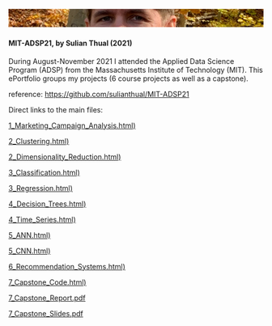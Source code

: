 
![alt text](screenshot.png?raw=true "Screenshot")

<h4>MIT-ADSP21, by Sulian Thual (2021)</h4>


During August-November 2021 I attended the Applied Data Science Program (ADSP) from the Massachusetts Institute of Technology (MIT). This ePortfolio groups my projects (6 course projects as well as a capstone).

reference: https://github.com/sulianthual/MIT-ADSP21

Direct links to the main files:

[1_Marketing_Campaign_Analysis.html)](https://htmlpreview.github.io/?https://github.com/sulianthual/MIT-ADSP21/blob/main/1_Marketing_Campaign_Analysis.html)

[2_Clustering.html)](https://htmlpreview.github.io/?https://github.com/sulianthual/MIT-ADSP21/blob/main/2_Clustering.html)

[2_Dimensionality_Reduction.html)](https://htmlpreview.github.io/?https://github.com/sulianthual/MIT-ADSP21/blob/main/2_Dimensionality_Reduction.html)

[3_Classification.html)](https://htmlpreview.github.io/?https://github.com/sulianthual/MIT-ADSP21/blob/main/3_Classification.html)

[3_Regression.html)](https://htmlpreview.github.io/?https://github.com/sulianthual/MIT-ADSP21/blob/main/3_Regression.html)

[4_Decision_Trees.html)](https://htmlpreview.github.io/?https://github.com/sulianthual/MIT-ADSP21/blob/main/4_Decision_Trees.html)

[4_Time_Series.html)](https://htmlpreview.github.io/?https://github.com/sulianthual/MIT-ADSP21/blob/main/4_Time_Series.html)

[5_ANN.html)](https://htmlpreview.github.io/?https://github.com/sulianthual/MIT-ADSP21/blob/main/5_ANN.html)

[5_CNN.html)](https://htmlpreview.github.io/?https://github.com/sulianthual/MIT-ADSP21/blob/main/5_CNN.html)

[6_Recommendation_Systems.html)](https://htmlpreview.github.io/?https://github.com/sulianthual/MIT-ADSP21/blob/main/6_Recommendation_Systems.html)

[7_Capstone_Code.html)](https://htmlpreview.github.io/?https://github.com/sulianthual/MIT-ADSP21/blob/main/7_Capstone_Code.html)

[7_Capstone_Report.pdf](https://github.com/sulianthual/MIT-ADSP21/blob/main/7_Capstone_Report.pdf)

[7_Capstone_Slides.pdf](https://github.com/sulianthual/MIT-ADSP21/blob/main/7_Capstone_Slides.pdf)

